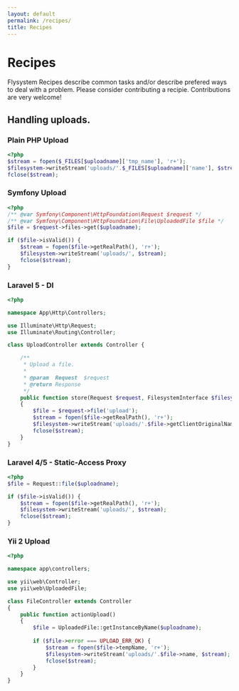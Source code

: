 ```yaml
---
layout: default
permalink: /recipes/
title: Recipes
---
```


# Recipes

Flysystem Recipes describe common tasks and/or describe prefered ways to deal with
a problem. Please consider contributing a recipie. Contributions are very welcome!

## Handling uploads.

### Plain PHP Upload

~~~ php
<?php
$stream = fopen($_FILES[$uploadname]['tmp_name'], 'r+');
$filesystem->writeStream('uploads/'.$_FILES[$uploadname]['name'], $stream);
fclose($stream);
~~~

### Symfony Upload

~~~ php
<?php
/** @var Symfony\Component\HttpFoundation\Request $request */
/** @var Symfony\Component\HttpFoundation\File\UploadedFile $file */
$file = $request->files->get($uploadname);

if ($file->isValid()) {
    $stream = fopen($file->getRealPath(), 'r+');
    $filesystem->writeStream('uploads/', $stream);
    fclose($stream);
}
~~~

### Laravel 5 - DI

~~~ php
<?php

namespace App\Http\Controllers;

use Illuminate\Http\Request;
use Illuminate\Routing\Controller;

class UploadController extends Controller {

    /**
     * Upload a file.
     *
     * @param  Request  $request
     * @return Response
     */
    public function store(Request $request, FilesystemInterface $filesystem)
    {
        $file = $request->file('upload');
        $stream = fopen($file->getRealPath(), 'r+');
        $filesystem->writeStream('uploads/'.$file->getClientOriginalName(), $stream);
        fclose($stream);
    }
}
~~~

### Laravel 4/5 - Static-Access Proxy

~~~ php
<?php
$file = Request::file($uploadname);

if ($file->isValid()) {
    $stream = fopen($file->getRealPath(), 'r+');
    $filesystem->writeStream('uploads/', $stream);
    fclose($stream);
}
~~~

### Yii 2 Upload

~~~ php
<?php

namespace app\controllers;

use yii\web\Controller;
use yii\web\UploadedFile;

class FileController extends Controller
{
    public function actionUpload()
    {
        $file = UploadedFile::getInstanceByName($uploadname);
        
        if ($file->error === UPLOAD_ERR_OK) {
            $stream = fopen($file->tempName, 'r+');
            $filesystem->writeStream('uploads/'.$file->name, $stream);
            fclose($stream);
        }
    }
}
~~~
